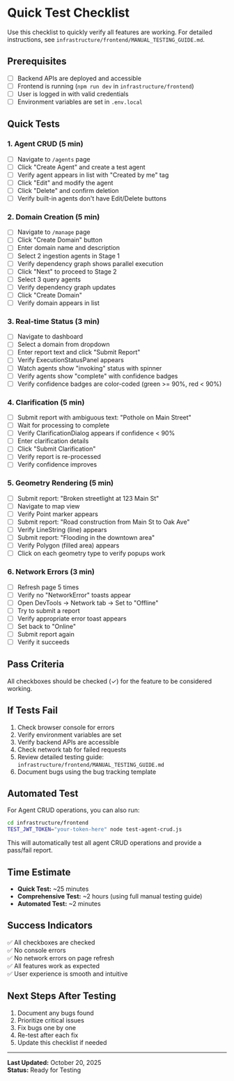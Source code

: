 # Quick Test Checklist

Use this checklist to quickly verify all features are working. For detailed instructions, see `infrastructure/frontend/MANUAL_TESTING_GUIDE.md`.

## Prerequisites
- [ ] Backend APIs are deployed and accessible
- [ ] Frontend is running (`npm run dev` in `infrastructure/frontend`)
- [ ] User is logged in with valid credentials
- [ ] Environment variables are set in `.env.local`

## Quick Tests

### 1. Agent CRUD (5 min)
- [ ] Navigate to `/agents` page
- [ ] Click "Create Agent" and create a test agent
- [ ] Verify agent appears in list with "Created by me" tag
- [ ] Click "Edit" and modify the agent
- [ ] Click "Delete" and confirm deletion
- [ ] Verify built-in agents don't have Edit/Delete buttons

### 2. Domain Creation (5 min)
- [ ] Navigate to `/manage` page
- [ ] Click "Create Domain" button
- [ ] Enter domain name and description
- [ ] Select 2 ingestion agents in Stage 1
- [ ] Verify dependency graph shows parallel execution
- [ ] Click "Next" to proceed to Stage 2
- [ ] Select 3 query agents
- [ ] Verify dependency graph updates
- [ ] Click "Create Domain"
- [ ] Verify domain appears in list

### 3. Real-time Status (3 min)
- [ ] Navigate to dashboard
- [ ] Select a domain from dropdown
- [ ] Enter report text and click "Submit Report"
- [ ] Verify ExecutionStatusPanel appears
- [ ] Watch agents show "invoking" status with spinner
- [ ] Verify agents show "complete" with confidence badges
- [ ] Verify confidence badges are color-coded (green >= 90%, red < 90%)

### 4. Clarification (5 min)
- [ ] Submit report with ambiguous text: "Pothole on Main Street"
- [ ] Wait for processing to complete
- [ ] Verify ClarificationDialog appears if confidence < 90%
- [ ] Enter clarification details
- [ ] Click "Submit Clarification"
- [ ] Verify report is re-processed
- [ ] Verify confidence improves

### 5. Geometry Rendering (5 min)
- [ ] Submit report: "Broken streetlight at 123 Main St"
- [ ] Navigate to map view
- [ ] Verify Point marker appears
- [ ] Submit report: "Road construction from Main St to Oak Ave"
- [ ] Verify LineString (line) appears
- [ ] Submit report: "Flooding in the downtown area"
- [ ] Verify Polygon (filled area) appears
- [ ] Click on each geometry type to verify popups work

### 6. Network Errors (3 min)
- [ ] Refresh page 5 times
- [ ] Verify no "NetworkError" toasts appear
- [ ] Open DevTools → Network tab → Set to "Offline"
- [ ] Try to submit a report
- [ ] Verify appropriate error toast appears
- [ ] Set back to "Online"
- [ ] Submit report again
- [ ] Verify it succeeds

## Pass Criteria

All checkboxes should be checked (✓) for the feature to be considered working.

## If Tests Fail

1. Check browser console for errors
2. Verify environment variables are set
3. Verify backend APIs are accessible
4. Check network tab for failed requests
5. Review detailed testing guide: `infrastructure/frontend/MANUAL_TESTING_GUIDE.md`
6. Document bugs using the bug tracking template

## Automated Test

For Agent CRUD operations, you can also run:

```bash
cd infrastructure/frontend
TEST_JWT_TOKEN="your-token-here" node test-agent-crud.js
```

This will automatically test all agent CRUD operations and provide a pass/fail report.

## Time Estimate

- **Quick Test:** ~25 minutes
- **Comprehensive Test:** ~2 hours (using full manual testing guide)
- **Automated Test:** ~2 minutes

## Success Indicators

✅ All checkboxes are checked  
✅ No console errors  
✅ No network errors on page refresh  
✅ All features work as expected  
✅ User experience is smooth and intuitive

## Next Steps After Testing

1. Document any bugs found
2. Prioritize critical issues
3. Fix bugs one by one
4. Re-test after each fix
5. Update this checklist if needed

---

**Last Updated:** October 20, 2025  
**Status:** Ready for Testing
